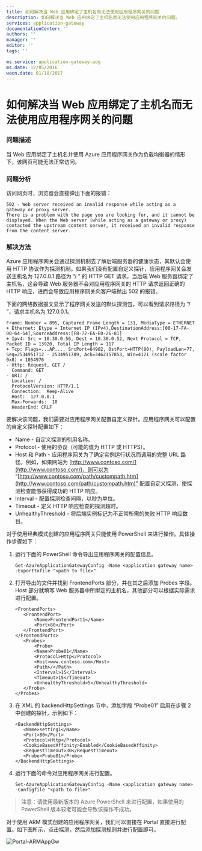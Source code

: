 ```yaml
---
title: 如何解决当 Web 应用绑定了主机名而无法使用应用程序网关的问题
description: 如何解决当 Web 应用绑定了主机名而无法使用应用程序网关的问题。
services: application-gateway
documentationCenter: ''
authors: ''
manager: ''
editor: ''
tags: ''

ms.service: application-gateway-aog
ms.date: 12/05/2016
wacn.date: 01/18/2017
---
```


# 如何解决当 Web 应用绑定了主机名而无法使用应用程序网关的问题 #

### 问题描述 ###

当 Web 应用绑定了主机名并使用 Azure 应用程序网关作为负载均衡器的情形下，该网页可能无法正常访问。

### 问题分析 ###

访问网页时，浏览器会直接弹出下面的报错：

```
502 - Web server received an invalid response while acting as a gateway or proxy server.
There is a problem with the page you are looking for, and it cannot be displayed. When the Web server (while acting as a gateway or proxy) contacted the upstream content server, it received an invalid response from the content server.
```

### 解决方法 ###

Azure 应用程序网关会通过探测机制去了解后端服务器的健康状态，其默认会使用 HTTP 协议作为探测机制。如果我们没有配置自定义探针，应用程序网关会发送主机名为 127.0.0.1 路径为 “/ ” 的 HTTP GET 请求。当后端 Web 服务器绑定了主机名，这会导致 Web 服务器不会对应用程序网关的 HTTP 请求返回正确的 HTTP 响应，进而会导致应用程序网关向客户端抛出 502 的报错。

下面的网络数据报文显示了程序网关发送的默认探测包，可以看到请求路径为 “/ ”，请求主机名为 127.0.0.1。

```
Frame: Number = 895, Captured Frame Length = 131, MediaType = ETHERNET
+ Ethernet: Etype = Internet IP (IPv4),DestinationAddress:[00-17-FA-00-64-54],SourceAddress:[F8-72-EA-E0-26-81]
+ Ipv4: Src = 10.30.0.56, Dest = 10.30.0.52, Next Protocol = TCP, Packet ID = 13920, Total IP Length = 117
+ Tcp: Flags=...AP..., SrcPort=64902, DstPort=HTTP(80), PayloadLen=77, Seq=2534951712 - 2534951789, Ack=3462157853, Win=4121 (scale factor 0x8) = 1054976
- Http: Request, GET / 
  Command: GET
- URI: /
  Location: / 
  ProtocolVersion: HTTP/1.1
  Connection:  Keep-Alive
  Host:  127.0.0.1
  Max-Forwards:  10
  HeaderEnd: CRLF
```

要解决该问题，我们需要对应用程序网关配置自定义探针。应用程序网关可以配置的自定义探针配置如下：

- Name - 自定义探测的引用名称。
- Protocol - 使用的协议（可能的值为 HTTP 或 HTTPS）。
- Host 和 Path - 应用程序网关为了确定实例运行状况而调用的完整 URL 路径。例如，如果网站为 [http://www.contoso.com/](http://www.contoso.com/)，则可以为 “[http://www.contoso.com/path/custompath.htm](http://www.contoso.com/path/custompath.htm)” 配置自定义探测，使探测检查能够获得成功的 HTTP 响应。
- Interval - 配置探测检查间隔，以秒为单位。
- Timeout - 定义 HTTP 响应检查的探测超时。
- UnhealthyThreshold - 将后端实例标记为不正常所需的失败 HTTP 响应数目。

对于使用经典模式创建的应用程序网关只能使用 PowerShell 来进行操作。具体操作步骤如下：

1. 运行下面的 PowerShell 命令导出应用程序网关的配置信息。

    ```
    Get-AzureApplicationGatewayConfig -Name <application gateway name> -Exporttofile "<path to file>"
    ```

2. 打开导出的文件并找到 FrontendPorts 部分，并在其之后添加 Probes 字段。Host 部分就填写 Web 服务器中所绑定的主机名，其他部分可以根据实际需求进行配置。

    ```
    <FrontendPorts>
       <FrontendPort>
           <Name>FrontendPort1</Name>
           <Port>80</Port>
       </FrontendPort>
    </FrontendPorts>
       <Probes>
           <Probe>
           <Name>Probe01</Name>
           <Protocol>Http</Protocol>
           <Host>www.contoso.com</Host>
           <Path>/</Path>
           <Interval>15</Interval>
           <Timeout>15</Timeout>
           <UnhealthyThreshold>5</UnhealthyThreshold>
       </Probe>
    </Probes>
    ```

3. 在 XML 的 backendHttpSettings 节中，添加字段 “<Probe>Probe01</Probe>” 启用在步骤 2 中创建的探针，示例如下：

    ```
    <BackendHttpSettings>
       <Name>setting1</Name>
       <Port>80</Port>
       <Protocol>Http</Protocol>
       <CookieBasedAffinity>Enabled</CookieBasedAffinity>
       <RequestTimeout>30</RequestTimeout>
       <Probe>Probe01</Probe>
    </BackendHttpSettings>
    ```

4. 运行下面的命令对应用程序网关进行配置。

    ```
    Set-AzureApplicationGatewayConfig -Name <application gateway name> -Configfile "<path to file>"
    ```

>注意：请使用最新版本的 Azure PowerShell 来进行配置，如果使用的 PowerShell 版本较老可能会导致该操作不成功。

对于使用 ARM 模式创建的应用程序网关，我们可以直接在 Portal 直接进行配置。如下图所示，点击探测，然后添加探测规则并进行配置即可。

![Portal-ARMAppGw](./media/aog-web-apps-bind-host-name-gateway-unusable/Portal-ARMAppGw.png)